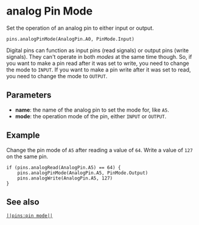 # analog Pin Mode

Set the operation of an analog pin to either input or output.

```sig
pins.analogPinMode(AnalogPin.A0, PinMode.Input)
```

Digital pins can function as input pins (read signals) or output pins (write signals). They can't operate in both *modes* at the same time though. So, if you want to make a pin read after it was set to write, you need to change the mode to `INPUT`. If you want to make a pin write after it was set to read, you need to change the mode to `OUTPUT`.

## Parameters

* **name**: the name of the analog pin to set the mode for, like `A5`.
* **mode**: the operation mode of the pin, either `INPUT` or `OUTPUT`.

## Example

Change the pin mode of `A5` after reading a value of `64`. Write a value of `127` on the same pin.

```blocks
if (pins.analogRead(AnalogPin.A5) == 64) {
    pins.analogPinMode(AnalogPin.A5, PinMode.Output)
    pins.analogWrite(AnalogPin.A5, 127)
}
```

## See also

[`||pins:pin mode||`](/reference/pins/pin-mode)